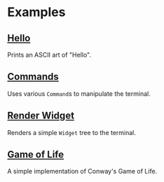 # Examples

## [Hello](./hello.dart)

Prints an ASCII art of "Hello".

## [Commands](./commands.dart)

Uses various `Command`s to manipulate the terminal.

## [Render Widget](./render_widget.dart)

Renders a simple `Widget` tree to the terminal.

## [Game of Life](./game_of_life.dart)

A simple implementation of Conway's Game of Life.
